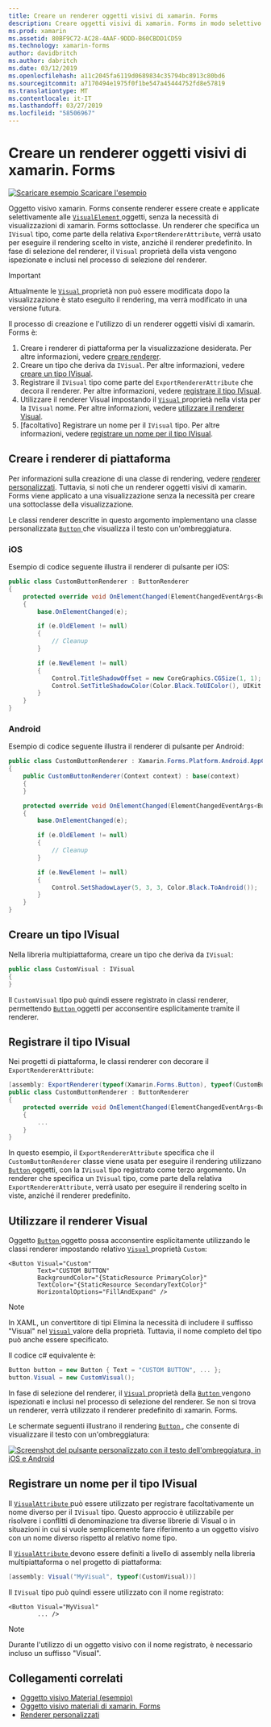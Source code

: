 ```yaml
---
title: Creare un renderer oggetti visivi di xamarin. Forms
description: Creare oggetti visivi di xamarin. Forms in modo selettivo da applicare agli oggetti VisualElement, senza la necessità di visualizzazioni di xamarin. Forms sottoclasse.
ms.prod: xamarin
ms.assetid: 80BF9C72-AC28-4AAF-9DDD-B60CBDD1CD59
ms.technology: xamarin-forms
author: davidbritch
ms.author: dabritch
ms.date: 03/12/2019
ms.openlocfilehash: a11c2045fa6119d0689834c35794bc8913c80bd6
ms.sourcegitcommit: a7170494e1975f0f1be547a45444752fd8e57819
ms.translationtype: MT
ms.contentlocale: it-IT
ms.lasthandoff: 03/27/2019
ms.locfileid: "58506967"
---
```

# <a name="create-a-xamarinforms-visual-renderer"></a>Creare un renderer oggetti visivi di xamarin. Forms

[![Scaricare esempio](~/media/shared/download.png) Scaricare l'esempio](https://developer.xamarin.com/samples/xamarin-forms/UserInterface/VisualDemos/)

Oggetto visivo xamarin. Forms consente renderer essere create e applicate selettivamente alle [ `VisualElement` ](xref:Xamarin.Forms.VisualElement) oggetti, senza la necessità di visualizzazioni di xamarin. Forms sottoclasse. Un renderer che specifica un `IVisual` tipo, come parte della relativa `ExportRendererAttribute`, verrà usato per eseguire il rendering scelto in viste, anziché il renderer predefinito. In fase di selezione del renderer, il `Visual` proprietà della vista vengono ispezionate e inclusi nel processo di selezione del renderer.

> [!IMPORTANT]
> Attualmente le [ `Visual` ](xref:Xamarin.Forms.VisualElement.Visual) proprietà non può essere modificata dopo la visualizzazione è stato eseguito il rendering, ma verrà modificato in una versione futura.

Il processo di creazione e l'utilizzo di un renderer oggetti visivi di xamarin. Forms è:

1. Creare i renderer di piattaforma per la visualizzazione desiderata. Per altre informazioni, vedere [creare renderer](#create-platform-renderers).
1. Creare un tipo che deriva da `IVisual`. Per altre informazioni, vedere [creare un tipo IVisual](#create-an-ivisual-type).
1. Registrare il `IVisual` tipo come parte del `ExportRendererAttribute` che decora il renderer. Per altre informazioni, vedere [registrare il tipo IVisual](#register-the-ivisual-type).
1. Utilizzare il renderer Visual impostando il [ `Visual` ](xref:Xamarin.Forms.VisualElement.Visual) proprietà nella vista per la `IVisual` nome. Per altre informazioni, vedere [utilizzare il renderer Visual](#consume-the-visual-renderer).
1. [facoltativo] Registrare un nome per il `IVisual` tipo. Per altre informazioni, vedere [registrare un nome per il tipo IVisual](#register-a-name-for-the-ivisual-type).

## <a name="create-platform-renderers"></a>Creare i renderer di piattaforma

Per informazioni sulla creazione di una classe di rendering, vedere [renderer personalizzati](~/xamarin-forms/app-fundamentals/custom-renderer/index.md). Tuttavia, si noti che un renderer oggetti visivi di xamarin. Forms viene applicato a una visualizzazione senza la necessità per creare una sottoclasse della visualizzazione.

Le classi renderer descritte in questo argomento implementano una classe personalizzata [ `Button` ](xref:Xamarin.Forms.Button) che visualizza il testo con un'ombreggiatura.

### <a name="ios"></a>iOS

Esempio di codice seguente illustra il renderer di pulsante per iOS:

```csharp
public class CustomButtonRenderer : ButtonRenderer
{
    protected override void OnElementChanged(ElementChangedEventArgs<Button> e)
    {
        base.OnElementChanged(e);

        if (e.OldElement != null)
        {
            // Cleanup
        }

        if (e.NewElement != null)
        {
            Control.TitleShadowOffset = new CoreGraphics.CGSize(1, 1);
            Control.SetTitleShadowColor(Color.Black.ToUIColor(), UIKit.UIControlState.Normal);
        }
    }
}
```

### <a name="android"></a>Android

Esempio di codice seguente illustra il renderer di pulsante per Android:

```csharp
public class CustomButtonRenderer : Xamarin.Forms.Platform.Android.AppCompat.ButtonRenderer
{
    public CustomButtonRenderer(Context context) : base(context)
    {
    }

    protected override void OnElementChanged(ElementChangedEventArgs<Button> e)
    {
        base.OnElementChanged(e);

        if (e.OldElement != null)
        {
            // Cleanup
        }

        if (e.NewElement != null)
        {
            Control.SetShadowLayer(5, 3, 3, Color.Black.ToAndroid());
        }
    }
}
```

## <a name="create-an-ivisual-type"></a>Creare un tipo IVisual

Nella libreria multipiattaforma, creare un tipo che deriva da `IVisual`:

```csharp
public class CustomVisual : IVisual
{
}
```

Il `CustomVisual` tipo può quindi essere registrato in classi renderer, permettendo [ `Button` ](xref:Xamarin.Forms.Button) oggetti per acconsentire esplicitamente tramite il renderer.

## <a name="register-the-ivisual-type"></a>Registrare il tipo IVisual

Nei progetti di piattaforma, le classi renderer con decorare il `ExportRendererAttribute`:

```csharp
[assembly: ExportRenderer(typeof(Xamarin.Forms.Button), typeof(CustomButtonRenderer), new[] { typeof(CustomVisual) })]
public class CustomButtonRenderer : ButtonRenderer
{
    protected override void OnElementChanged(ElementChangedEventArgs<Button> e)
    {
        ...
    }
}
```

In questo esempio, il `ExportRendererAttribute` specifica che il `CustomButtonRenderer` classe viene usata per eseguire il rendering utilizzano [ `Button` ](xref:Xamarin.Forms.Button) oggetti, con la `IVisual` tipo registrato come terzo argomento. Un renderer che specifica un `IVisual` tipo, come parte della relativa `ExportRendererAttribute`, verrà usato per eseguire il rendering scelto in viste, anziché il renderer predefinito.

## <a name="consume-the-visual-renderer"></a>Utilizzare il renderer Visual

Oggetto [ `Button` ](xref:Xamarin.Forms.Button) oggetto possa acconsentire esplicitamente utilizzando le classi renderer impostando relativo [ `Visual` ](xref:Xamarin.Forms.VisualElement.Visual) proprietà `Custom`:

```xaml
<Button Visual="Custom"
        Text="CUSTOM BUTTON"
        BackgroundColor="{StaticResource PrimaryColor}"
        TextColor="{StaticResource SecondaryTextColor}"
        HorizontalOptions="FillAndExpand" />
```

> [!NOTE]
> In XAML, un convertitore di tipi Elimina la necessità di includere il suffisso "Visual" nel [ `Visual` ](xref:Xamarin.Forms.VisualElement.Visual) valore della proprietà. Tuttavia, il nome completo del tipo può anche essere specificato.

Il codice c# equivalente è:

```csharp
Button button = new Button { Text = "CUSTOM BUTTON", ... };
button.Visual = new CustomVisual();
```

In fase di selezione del renderer, il [ `Visual` ](xref:Xamarin.Forms.VisualElement.Visual) proprietà della [ `Button` ](xref:Xamarin.Forms.Button) vengono ispezionati e inclusi nel processo di selezione del renderer. Se non si trova un renderer, verrà utilizzato il renderer predefinito di xamarin. Forms.

Le schermate seguenti illustrano il rendering [ `Button` ](xref:Xamarin.Forms.Button), che consente di visualizzare il testo con un'ombreggiatura:

[![Screenshot del pulsante personalizzato con il testo dell'ombreggiatura, in iOS e Android](material-visual-images/custom-button.png "pulsante con il testo con ombreggiatura")](material-visual-images/custom-button-large.png#lightbox)

## <a name="register-a-name-for-the-ivisual-type"></a>Registrare un nome per il tipo IVisual

Il [ `VisualAttribute` ](xref:Xamarin.Forms.VisualAttribute) può essere utilizzato per registrare facoltativamente un nome diverso per il `IVisual` tipo. Questo approccio è utilizzabile per risolvere i conflitti di denominazione tra diverse librerie di Visual o in situazioni in cui si vuole semplicemente fare riferimento a un oggetto visivo con un nome diverso rispetto al relativo nome tipo.

Il [ `VisualAttribute` ](xref:Xamarin.Forms.VisualAttribute) devono essere definiti a livello di assembly nella libreria multipiattaforma o nel progetto di piattaforma:

```csharp
[assembly: Visual("MyVisual", typeof(CustomVisual))]
```

Il `IVisual` tipo può quindi essere utilizzato con il nome registrato:

```xaml
<Button Visual="MyVisual"
        ... />
```

> [!NOTE]
> Durante l'utilizzo di un oggetto visivo con il nome registrato, è necessario incluso un suffisso "Visual".

## <a name="related-links"></a>Collegamenti correlati

- [Oggetto visivo Material (esempio)](https://developer.xamarin.com/samples/xamarin-forms/UserInterface/VisualDemos/)
- [Oggetto visivo materiali di xamarin. Forms](material-visual.md)
- [Renderer personalizzati](~/xamarin-forms/app-fundamentals/custom-renderer/index.md)
